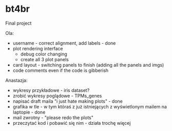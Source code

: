 # bt4br
Final project

Ola:
* username - correct alignment, add labels - done  
* plot rendering interface  
	* debug color changing  
	* create all 3 plot panels
* card layout - switching panels to finish (adding all the panels and imgs)  
* code comments even if the code is gibberish

Anastazja:  
* wykresy przykładowe - iris dataset?  
* zrobić wykresy poglądowe - TPMs_genes  
* napisać draft maila "i just hate making plots" - done  
* grafika w tle - w tym któraś z już istniejących z wyświetlonym mailem na laptopie - done  
* mail zwrotny - "please redo the plots"  
* przeczytać kod i pobawić się nim - działa trochę więcej
